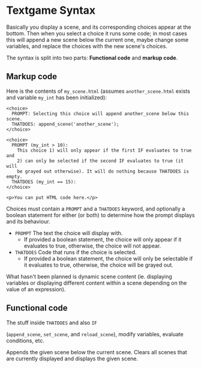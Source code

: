 # Textgame Syntax

Basically you display a scene, and its corresponding choices appear at the bottom. Then when you select a choice it runs some code; in most cases this will append a new scene below the current one, maybe change some variables, and replace the choices with the new scene's choices.

The syntax is split into two parts: **Functional code** and **markup code**.

## Markup code

Here is the contents of `my_scene.html` (assumes `another_scene.html` exists and variable `my_int` has been initialized):
```
<choice>
  PROMPT: Selecting this choice will append another_scene below this scene.
  THATDOES: append_scene('another_scene');
</choice>

<choice>
  PROMPT (my_int > 10):
    This choice 1) will only appear if the first IF evaluates to true and
    2) can only be selected if the second IF evaluates to true (it will
    be grayed out otherwise). It will do nothing because THATDOES is empty.
  THATDOES (my_int == 15):
</choice>

<p>You can put HTML code here.</p>
```

Choices must contain a `PROMPT` and a `THATDOES` keyword, and optionally a boolean statement for either (or both) to determine how the prompt displays and its behaviour.
- `PROMPT` The text the choice will display with.
  - If provided a boolean statement, the choice will only appear if it evaluates to true, otherwise, the choice will not appear.
- `THATDOES` Code that runs if the choice is selected.
  - If provided a boolean statement, the choice will only be selectable if it evaluates to true, otherwise, the choice will be grayed out.

What hasn't been planned is dynamic scene content (ie. displaying variables or displaying different content within a scene depending on the value of an expression).

## Functional code

The stuff inside `THATDOES` and also `IF`

(`append_scene`, `set_scene`, and `reload_scene`), modify variables, evaluate conditions, etc.

Appends the given scene below the current scene.
Clears all scenes that are currently displayed and displays the given scene.
